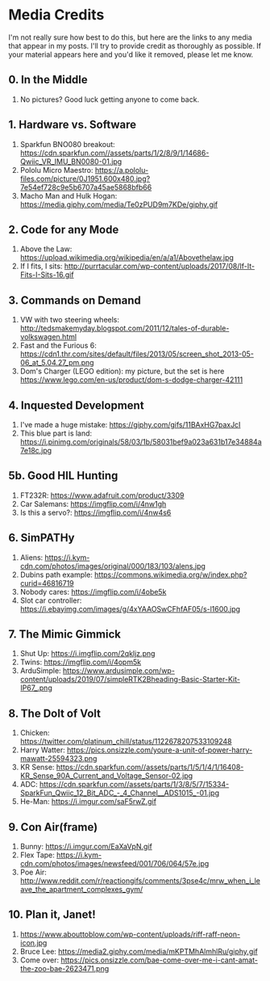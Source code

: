 # Media Credits
I'm not really sure how best to do this, but here are the links to any media that appear in my posts. I'll try to provide credit as thoroughly as possible. If your material appears here and you'd like it removed, please let me know.

## 0. In the Middle
1. No pictures? Good luck getting anyone to come back.
## 1. Hardware vs. Software
1.  Sparkfun BNO080 breakout: https://cdn.sparkfun.com//assets/parts/1/2/8/9/1/14686-Qwiic_VR_IMU_BN0080-01.jpg
2.  Pololu Micro Maestro: https://a.pololu-files.com/picture/0J1951.600x480.jpg?7e54ef728c9e5b6707a45ae5868bfb66
3.  Macho Man and Hulk Hogan: https://media.giphy.com/media/Te0zPUD9m7KDe/giphy.gif
## 2. Code for any Mode
1.  Above the Law: https://upload.wikimedia.org/wikipedia/en/a/a1/Abovethelaw.jpg
2.  If I fits, I sits: http://purrtacular.com/wp-content/uploads/2017/08/If-It-Fits-I-Sits-16.gif
## 3. Commands on Demand
1.  VW with two steering wheels: http://tedsmakemyday.blogspot.com/2011/12/tales-of-durable-volkswagen.html
2.  Fast and the Furious 6: https://cdn1.thr.com/sites/default/files/2013/05/screen_shot_2013-05-06_at_5.04.27_pm.png 
3.  Dom's Charger (LEGO edition): my picture, but the set is here https://www.lego.com/en-us/product/dom-s-dodge-charger-42111

## 4. Inquested Development
1.  I've made a huge mistake: https://giphy.com/gifs/11BAxHG7paxJcI
2.  This blue part is land: https://i.pinimg.com/originals/58/03/1b/58031bef9a023a631b17e34884a7e18c.jpg

## 5b. Good HIL Hunting
1.  FT232R: https://www.adafruit.com/product/3309
2.  Car Salemans: https://imgflip.com/i/4nw1gh
3.  Is this a servo?: https://imgflip.com/i/4nw4s6

## 6. SimPATHy
1.  Aliens: https://i.kym-cdn.com/photos/images/original/000/183/103/alens.jpg
2.  Dubins path example: https://commons.wikimedia.org/w/index.php?curid=46816719
3.  Nobody cares: https://imgflip.com/i/4obe5k
4.  Slot car controller: https://i.ebayimg.com/images/g/4xYAAOSwCFhfAF05/s-l1600.jpg

## 7. The Mimic Gimmick
1. Shut Up: https://i.imgflip.com/2qkljz.png
2. Twins: https://imgflip.com/i/4opm5k
3. ArduSimple: https://www.ardusimple.com/wp-content/uploads/2019/07/simpleRTK2Bheading-Basic-Starter-Kit-IP67_.png

## 8. The Dolt of Volt
1. Chicken: https://twitter.com/platinum_chill/status/1122678207533109248
2. Harry Watter: https://pics.onsizzle.com/youre-a-unit-of-power-harry-mawatt-25594323.png
3. KR Sense: https://cdn.sparkfun.com//assets/parts/1/5/1/4/1/16408-KR_Sense_90A_Current_and_Voltage_Sensor-02.jpg
4. ADC: https://cdn.sparkfun.com//assets/parts/1/3/8/5/7/15334-SparkFun_Qwiic_12_Bit_ADC_-_4_Channel__ADS1015_-01.jpg
5. He-Man: https://i.imgur.com/saF5rwZ.gif

## 9. Con Air(frame)
1. Bunny: https://i.imgur.com/EaXaVpN.gif
2. Flex Tape: https://i.kym-cdn.com/photos/images/newsfeed/001/706/064/57e.jpg
3. Poe Air: http://www.reddit.com/r/reactiongifs/comments/3pse4c/mrw_when_i_leave_the_apartment_complexes_gym/

## 10. Plan it, Janet!
1.  https://www.abouttoblow.com/wp-content/uploads/riff-raff-neon-icon.jpg
2.  Bruce Lee: https://media2.giphy.com/media/mKPTMhAlmhlRu/giphy.gif
3.  Come over: https://pics.onsizzle.com/bae-come-over-me-i-cant-amat-the-zoo-bae-2623471.png